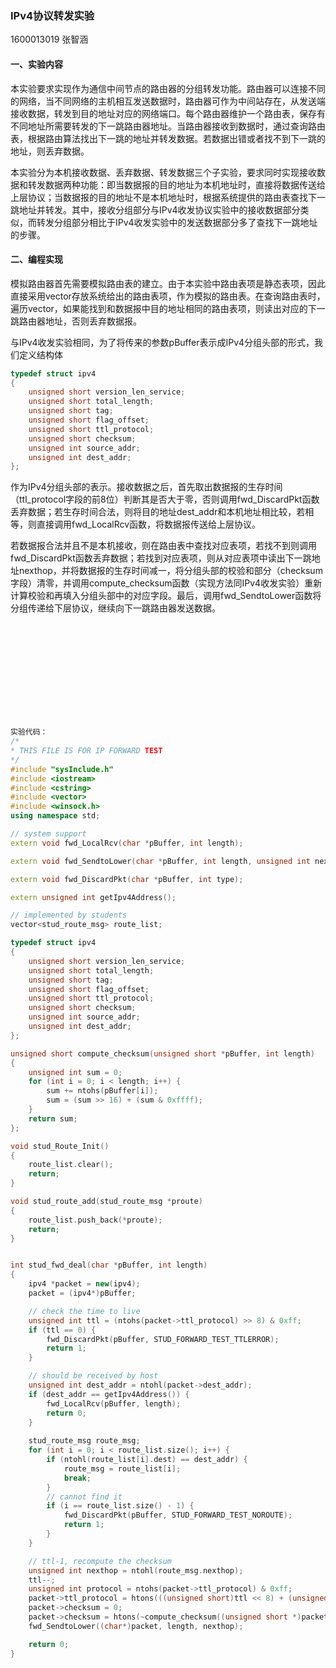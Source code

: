 ### IPv4协议转发实验

1600013019 张智涵

#### 一、实验内容

本实验要求实现作为通信中间节点的路由器的分组转发功能。路由器可以连接不同的网络，当不同网络的主机相互发送数据时，路由器可作为中间站存在，从发送端接收数据，转发到目的地址对应的网络端口。每个路由器维护一个路由表，保存有不同地址所需要转发的下一跳路由器地址。当路由器接收到数据时，通过查询路由表，根据路由算法找出下一跳的地址并转发数据。若数据出错或者找不到下一跳的地址，则丢弃数据。

本实验分为本机接收数据、丢弃数据、转发数据三个子实验，要求同时实现接收数据和转发数据两种功能：即当数据报的目的地址为本机地址时，直接将数据传送给上层协议；当数据报的目的地址不是本机地址时，根据系统提供的路由表查找下一跳地址并转发。其中，接收分组部分与IPv4收发协议实验中的接收数据部分类似，而转发分组部分相比于IPv4收发实验中的发送数据部分多了查找下一跳地址的步骤。

#### 二、编程实现

模拟路由器首先需要模拟路由表的建立。由于本实验中路由表项是静态表项，因此直接采用vector存放系统给出的路由表项，作为模拟的路由表。在查询路由表时，遍历vector，如果能找到和数据报中目的地址相同的路由表项，则读出对应的下一跳路由器地址，否则丢弃数据报。

与IPv4收发实验相同，为了将传来的参数pBuffer表示成IPv4分组头部的形式，我们定义结构体

``` cpp
typedef struct ipv4
{
	unsigned short version_len_service;
	unsigned short total_length;
	unsigned short tag;
	unsigned short flag_offset;
	unsigned short ttl_protocol;
	unsigned short checksum;
	unsigned int source_addr;
	unsigned int dest_addr;
};
```

作为IPv4分组头部的表示。接收数据之后，首先取出数据报的生存时间（ttl_protocol字段的前8位）判断其是否大于零，否则调用fwd_DiscardPkt函数丢弃数据；若生存时间合法，则将目的地址dest_addr和本机地址相比较，若相等，则直接调用fwd_LocalRcv函数，将数据报传送给上层协议。

若数据报合法并且不是本机接收，则在路由表中查找对应表项，若找不到则调用fwd_DiscardPkt函数丢弃数据；若找到对应表项，则从对应表项中读出下一跳地址nexthop，并将数据报的生存时间减一，将分组头部的校验和部分（checksum字段）清零，并调用compute_checksum函数（实现方法同IPv4收发实验）重新计算校验和再填入分组头部中的对应字段。最后，调用fwd_SendtoLower函数将分组传递给下层协议，继续向下一跳路由器发送数据。

``` cpp












实验代码：
/*
* THIS FILE IS FOR IP FORWARD TEST
*/
#include "sysInclude.h"
#include <iostream>
#include <cstring>
#include <vector>
#include <winsock.h>
using namespace std;

// system support
extern void fwd_LocalRcv(char *pBuffer, int length);

extern void fwd_SendtoLower(char *pBuffer, int length, unsigned int nexthop);

extern void fwd_DiscardPkt(char *pBuffer, int type);

extern unsigned int getIpv4Address();

// implemented by students
vector<stud_route_msg> route_list;

typedef struct ipv4
{
	unsigned short version_len_service;
	unsigned short total_length;
	unsigned short tag;
	unsigned short flag_offset;
	unsigned short ttl_protocol;
	unsigned short checksum;
	unsigned int source_addr;
	unsigned int dest_addr;
};

unsigned short compute_checksum(unsigned short *pBuffer, int length)
{
	unsigned int sum = 0;
	for (int i = 0; i < length; i++) {
		sum += ntohs(pBuffer[i]);
		sum = (sum >> 16) + (sum & 0xffff);
	}
	return sum;
};

void stud_Route_Init()
{
	route_list.clear();
	return;
}

void stud_route_add(stud_route_msg *proute)
{
	route_list.push_back(*proute);
	return;
}


int stud_fwd_deal(char *pBuffer, int length)
{
	ipv4 *packet = new(ipv4);
	packet = (ipv4*)pBuffer;

	// check the time to live
	unsigned int ttl = (ntohs(packet->ttl_protocol) >> 8) & 0xff;
	if (ttl == 0) {
		fwd_DiscardPkt(pBuffer, STUD_FORWARD_TEST_TTLERROR);
		return 1;
	}

	// should be received by host
	unsigned int dest_addr = ntohl(packet->dest_addr);
	if (dest_addr == getIpv4Address()) {
		fwd_LocalRcv(pBuffer, length);
		return 0;
	}
	
	stud_route_msg route_msg;
	for (int i = 0; i < route_list.size(); i++) {
		if (ntohl(route_list[i].dest) == dest_addr) {
			route_msg = route_list[i];
			break;
		}
		// cannot find it
		if (i == route_list.size() - 1) {
			fwd_DiscardPkt(pBuffer, STUD_FORWARD_TEST_NOROUTE);
			return 1;
		}
	}

	// ttl-1, recompute the checksum
	unsigned int nexthop = ntohl(route_msg.nexthop);
	ttl--;
	unsigned int protocol = ntohs(packet->ttl_protocol) & 0xff;
	packet->ttl_protocol = htons(((unsigned short)ttl << 8) + (unsigned short)protocol);
	packet->checksum = 0;
	packet->checksum = htons(~compute_checksum((unsigned short *)packet, 10));
	fwd_SendtoLower((char*)packet, length, nexthop);

	return 0;
}


```

